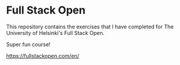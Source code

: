 # Full Stack Open

This repository contains the exercises that I have completed for The University of Helsinki's Full Stack Open.

Super fun course!

https://fullstackopen.com/en/
